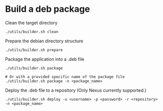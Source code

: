 # Build a deb package
Clean the target directory

    ./utils/builder.sh clean

Prepare the debian directory structure

    ./utils/builder.sh prepare

Package the application into a .deb file

    ./utils/builder.sh package
    
    # Or with a provided specific name of the package file
    ./utils/builder.sh package -n <package_name>

Deploy the .deb file to a repository (Only Nexus currently supported.)

    ./utils/builder.sh deploy -u <username> -p <password> -r <repository> -n <package_name>

